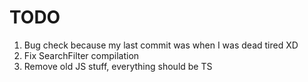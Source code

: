 # TODO

1. Bug check because my last commit was when I was dead tired XD
2. Fix SearchFilter compilation
3. Remove old JS stuff, everything should be TS